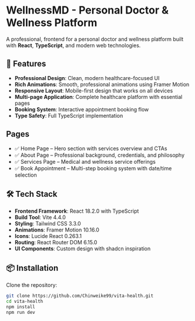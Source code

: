 # WellnessMD - Personal Doctor & Wellness Platform

A professional,  frontend for a personal doctor and wellness platform built with **React**, **TypeScript**, and modern web technologies.


## 🌟 Features
- **Professional Design**: Clean, modern healthcare-focused UI  
- **Rich Animations**: Smooth, professional animations using Framer Motion  
- **Responsive Layout**: Mobile-first design that works on all devices  
- **Multi-page Application**: Complete healthcare platform with essential pages  
- **Booking System**: Interactive appointment booking flow  
- **Type Safety**: Full TypeScript implementation  


## Pages
- ✅ Home Page – Hero section with services overview and CTAs  
- ✅ About Page – Professional background, credentials, and philosophy  
- ✅ Services Page – Medical and wellness service offerings  
- ✅ Book Appointment – Multi-step booking system with date/time selection  


## 🛠 Tech Stack
- **Frontend Framework**: React 18.2.0 with TypeScript  
- **Build Tool**: Vite 4.4.0  
- **Styling**: Tailwind CSS 3.3.0  
- **Animations**: Framer Motion 10.16.0  
- **Icons**: Lucide React 0.263.1  
- **Routing**: React Router DOM 6.15.0  
- **UI Components**: Custom design with shadcn inspiration  

## 📦 Installation

Clone the repository:
```bash
git clone https://github.com/Chinweike99/vita-health.git
cd vita-health
npm install
npm run dev
```
